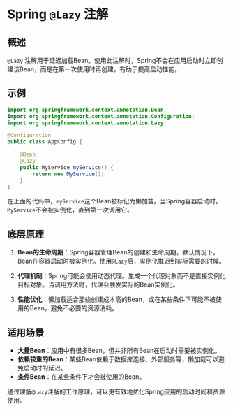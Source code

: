 # Spring `@Lazy` 注解

## 概述
`@Lazy` 注解用于延迟加载Bean。使用此注解时，Spring不会在应用启动时立即创建该Bean，而是在第一次使用时再创建，有助于提高启动性能。

## 示例

```java
import org.springframework.context.annotation.Bean;
import org.springframework.context.annotation.Configuration;
import org.springframework.context.annotation.Lazy;

@Configuration
public class AppConfig {

    @Bean
    @Lazy
    public MyService myService() {
        return new MyService();
    }
}
```

在上面的代码中，`myService`这个Bean被标记为懒加载。当Spring容器启动时，`MyService`不会被实例化，直到第一次调用它。

## 底层原理

1. **Bean的生命周期**：Spring容器管理Bean的创建和生命周期，默认情况下，Bean在容器启动时被实例化。使用`@Lazy`后，实例化推迟到实际需要的时候。

2. **代理机制**：Spring可能会使用动态代理。生成一个代理对象而不是直接实例化目标对象。当调用方法时，代理会触发实际的Bean实例化。

3. **性能优化**：懒加载适合那些创建成本高的Bean，或在某些条件下可能不被使用的Bean，避免不必要的资源消耗。

## 适用场景

- **大量Bean**：应用中有很多Bean，但并非所有Bean在启动时需要被实例化。
- **依赖较重的Bean**：某些Bean依赖于数据库连接、外部服务等，懒加载可以避免启动时的延迟。
- **条件Bean**：在某些条件下才会被使用的Bean。

通过理解`@Lazy`注解的工作原理，可以更有效地优化Spring应用的启动时间和资源使用。

